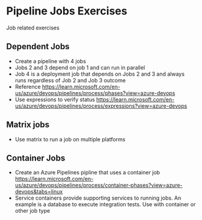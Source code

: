 # Pipeline Jobs Exercises

Job related exercises

## Dependent Jobs
- Create a pipeline with 4 jobs
- Jobs 2 and 3 depend on job 1 and can run in parallel
- Job 4 is a deployment job that depends on Jobs 2 and 3 and always runs regardless of Job 2 and Job 3 outcome
- Reference https://learn.microsoft.com/en-us/azure/devops/pipelines/process/phases?view=azure-devops
- Use expressions to verify status https://learn.microsoft.com/en-us/azure/devops/pipelines/process/expressions?view=azure-devops

## Matrix jobs
- Use matrix to run a job on multiple platforms

## Container Jobs
- Create an Azure Pipelines pipline that uses a container job
https://learn.microsoft.com/en-us/azure/devops/pipelines/process/container-phases?view=azure-devops&tabs=linux
- Service containers provide supporting services to running jobs. An example is a database to execute integration tests. Use with container or other job type
